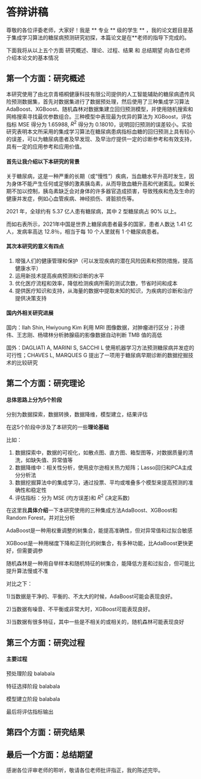 # 答辩讲稿

尊敬的各位评委老师，大家好！我是 \*\* 专业 \*\* 级的学生 \*\* ，我的论文题目是基于集成学习算法的糖尿病预测研究初探，本篇论文是在**老师的指导下完成的。

下面我将从以上五个方面 研究概述、理论、过程、结果 和 总结期望 向各位老师介绍本论文的基本情况

## 第一个方面：研究概述

本研究使用了由北京青梧桐健康科技有限公司提供的人工智能辅助的糖尿病遗传风险预测数据集，首先对数据集进行了数据预处理，然后使用了三种集成学习算法 AdaBoost、XGBoost、随机森林对数据集建立回归预测模型，并使用随机搜索和网格搜索寻找最优参数组合。三种模型中表现最为优异的算法为 XGBoost，评估指标 MSE 得分为 1.65988, $R^2$ 得分为 0.18010，说明回归预测的误差较小。实验研究表明本文所采用的集成学习算法在糖尿病患病指标血糖的回归预测上具有较小的误差，可以为糖尿病患者及早发现、及早治疗提供一定的诊断参考和有效支持，具有一定的应用参考和应用价值。

#### 首先让我介绍以下本研究的背景

关于糖尿病，这是一种严重的长期（或“慢性”）疾病，当血糖水平升高时发生，因为身体不能产生任何或足够的激素胰岛素，从而导致血糖升高和代谢紊乱。如果长期不加以控制，胰岛素缺乏会对身体的许多器官造成损害，导致残疾和危及生命的健康并发症，例如心血管疾病、神经损伤、肾脏损伤等。

2021 年，全球约有 5.37 亿人患有糖尿病，其中 2 型糖尿病占 90% 以上。

而如右表所示，2021年中国是世界上糖尿病患者最多的国家，患者人数达 1.41 亿人，发病率高达 12.8％，相当于每 10 个人里就有 1 个糖尿病患者。

#### 其次本研究的意义有四点

1. 增强人们的健康管理和保护（可以发现疾病的潜在风险因素和预防措施，提高健康水平）
2. 运用新技术提高疾病预测和诊断的水平
3. 优化医疗流程和效率，降低检测疾病所需的测试次数，节省时间和成本
4. 提供医疗知识和支持，从海量的数据中提取未知的知识，为疾病的诊断和治疗提供决策支持

#### 国内外相关研究进展

国内：Ilah Shin, Hwiyoung Kim 利用 MRI 图像数据，对肿瘤进行区分；孙德伟、王志刚、杨啸林分析肺腺癌的影像数据自动判断 TMB 值的高低

国外：DAGLIATI A, MARINI S, SACCHI L 使用机器学习方法预测糖尿病并发症的可行性；CHAVES L, MARQUES G 提出了一项用于糖尿病早期诊断的数据挖掘技术的比较研究

## 第二个方面：研究理论

#### 总体思路上分为5个阶段

分别为数据探索，数据转换，数据降维，模型建立，结果评估

在这5个阶段中涉及了本研究的一些**理论基础**

比如：

1. 数据探索中，数据的可视化，如散点图、直方图、箱型图等，对数据质量的清洗，如缺失值、异常值等
2. 数据降维中：相关性分析，使用皮尔逊相关热力矩阵；Lasso回归和PCA主成分分析法
3. 数据挖掘算法中的集成学习，通过投票、平均或堆叠多个模型来提高预测的准确性和稳定性
4. 评估指标：分为 MSE (均方误差)和 $R^2$ (决定系数)

在这里我**具体介绍**一下本研究使用的三种集成方法AdaBoost、XGBoost和Random Forest，并对比分析

AdaBoost是一种用权重调整的树集合，能提高准确性，但对异常值和过拟合敏感

XGBoost是一种用梯度下降和正则化的树集合，有多种功能，比AdaBoost更快更好，但需要调参

随机森林是一种用自举样本和随机特征的树集合，能降低方差和过拟合，但可能比提升算法慢或不准

对比之下：

1)当数据是干净的、平衡的、不太大的时候，AdaBoost可能会表现良好。

2)当数据有噪音、不平衡或非常大时，XGBoost可能表现良好。

3)当数据有很多特征，其中一些是不相关的或相关的，随机森林可能表现良好

## 第三个方面：研究过程

#### 主要过程

预处理阶段 balabala

特征选择阶段 balabala

模型建立阶段 balabala

最后将评估指标输出

## 第四个方面：研究结果

## 最后一个方面：总结期望

感谢各位评审老师的聆听，敬请各位老师批评指正，我的陈述完毕。